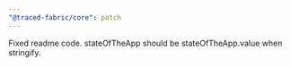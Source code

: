 ```yaml
---
"@traced-fabric/core": patch
---
```


Fixed readme code. stateOfTheApp should be stateOfTheApp.value when stringify.
